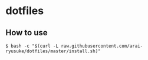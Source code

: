 # dotfiles

## How to use

```
$ bash -c "$(curl -L raw.githubusercontent.com/arai-ryusuke/dotfiles/master/install.sh)"
```
